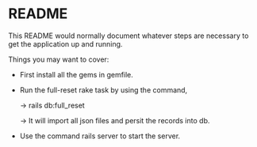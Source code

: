 # README

This README would normally document whatever steps are necessary to get the
application up and running.

Things you may want to cover:

* First install all the gems in gemfile.

* Run the full-reset rake task by using the command,

    -> rails db:full_reset

    -> It will import all json files and persit the records into db.

* Use the command rails server to start the server.
